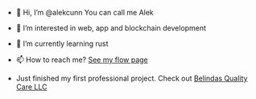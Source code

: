 - 👋 Hi, I’m @alekcunn You can call me Alek
- 👀 I’m interested in web, app and blockchain development
- 🌱 I’m currently learning rust
- 📫 How to reach me? [See my flow page](https://flow.page/alekcunn)

- Just finished my first professional project. Check out [Belindas Quality Care LLC](https://belindasqualitycarellc.com)

<!---
alekcunn/alekcunn is a ✨ special ✨ repository because its `README.md` (this file) appears on your GitHub profile.
You can click the Preview link to take a look at your changes.
--->

